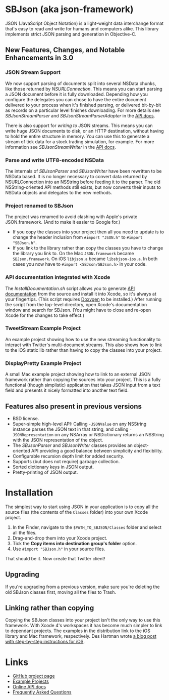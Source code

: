 SBJson (aka json-framework)
===========================

JSON (JavaScript Object Notation) is a light-weight data interchange format that's easy to read and write for humans and computers alike. This library implements strict JSON parsing and generation in Objective-C.

New Features, Changes, and Notable Enhancements in 3.0
------------------------------------------------------

### JSON Stream Support

We now support parsing of documents split into several NSData chunks, like those returned by *NSURLConnection*. This means you can start parsing a JSON document before it is fully downloaded. Depending how you configure the delegates you can chose to have the entire document delivered to your process when it's finished parsing, or delivered bit-by-bit as records on a particular level finishes downloading. For more details see *SBJsonStreamParser* and *SBJsonStreamParserAdapter* in the [API docs][api].

There is also support for *writing to* JSON streams. This means you can write huge JSON documents to disk, or an HTTP destination, without having to hold the entire structure in memory. You can use this to generate a stream of tick data for a stock trading simulation, for example. For more information see *SBJsonStreamWriter* in the [API docs][api].

### Parse and write UTF8-encoded NSData

The internals of *SBJsonParser* and *SBJsonWriter* have been rewritten to be NSData based. It is no longer necessary to convert data returned by NSURLConnection into an NSString before feeding it to the parser. The old NSString-oriented API methods still exists, but now converts their inputs to NSData objects and delegates to the new methods.

### Project renamed to SBJson

The project was renamed to avoid clashing with Apple's private JSON.framework. (And to make it easier to Google for.)

* If you copy the classes into your project then all you need to update is to change the header inclusion from `#import "JSON.h"` to `#import "SBJson.h"`.
* If you link to the library rather than copy the classes you have to change the library you link to. On the Mac `JSON.framework` became `SBJson.framework`. On iOS `libjson.a` became `libsbjson-ios.a`. In both cases you now have to `#import <SBJson/SBJson.h>` in your code.

### API documentation integrated with Xcode

The *InstallDocumentation.sh* script allows you to generate [API documentation][api] from the source and install it into Xcode, so it's always at your fingertips. (This script requires [Doxygen][] to be installed.) After running the script from the top-level directory, open Xcode's documentation window and search for SBJson. (You might have to close and re-open Xcode for the changes to take effect.)

### TweetStream Example Project

An example project showing how to use the new streaming functionality to interact with Twitter's multi-document streams. This also shows how to link to the iOS static lib rather than having to copy the classes into your project.

### DisplayPretty Example Project

A small Mac example project showing how to link to an external JSON framework rather than copying the sources into your project. This is a fully functional (though simplistic) application that takes JSON input from a text field and presents it nicely formatted into another text field.

Features also present in previous versions
------------------------------------------

* BSD license.
* Super-simple high-level API: Calling `-JSONValue` on any NSString instance parses the JSON text in that string, and calling `-JSONRepresentation` on any NSArray or NSDictionary returns an NSString with the JSON representation of the object.
* The *SBJsonParser* and *SBJsonWriter* classes provides an object-oriented API providing a good balance between simplicity and flexibility.
* Configurable recursion depth limit for added security.
* Supports (but does not require) garbage collection.
* Sorted dictionary keys in JSON output.
* Pretty-printing of JSON output.

Installation
============

The simplest way to start using JSON in your application is to copy all the source files (the contents of the `Classes` folder) into your own Xcode project.

1. In the Finder, navigate to the `$PATH_TO_SBJSON/Classes` folder and select all the files.
1. Drag-and-drop them into your Xcode project.
1. Tick the **Copy items into destination group's folder** option.
1. Use `#import "SBJson.h"` in  your source files.

That should be it. Now create that Twitter client!

Upgrading
---------

If you're upgrading from a previous version, make sure you're deleting the old SBJson classes first, moving all the files to Trash.


Linking rather than copying
---------------------------

Copying the SBJson classes into your project isn't the only way to use this framework. 
With Xcode 4's workspaces it has become much simpler to link to dependant projects.
The examples in the distribution link to the iOS library and Mac framework, respectively. 
Des Hartman wrote [a blog post with step-by-step instructions for iOS][link-ios].

[link-ios]: http://deshartman.wordpress.com/2011/09/02/configuring-sbjson-framework-for-xcode-4-2/


Links
=====

* [GitHub project page](http://github.com/stig/json-framework)
* [Example Projects](http://github.com/stig/json-framework/Examples)
* [Online API docs][api]
* [Frequently Asked Questions](http://github.com/stig/json-framework/wiki/FrequentlyAskedQuestions)

[api]: http://stig.github.com/json-framework/api/3.0/
[Doxygen]: http://doxygen.org
